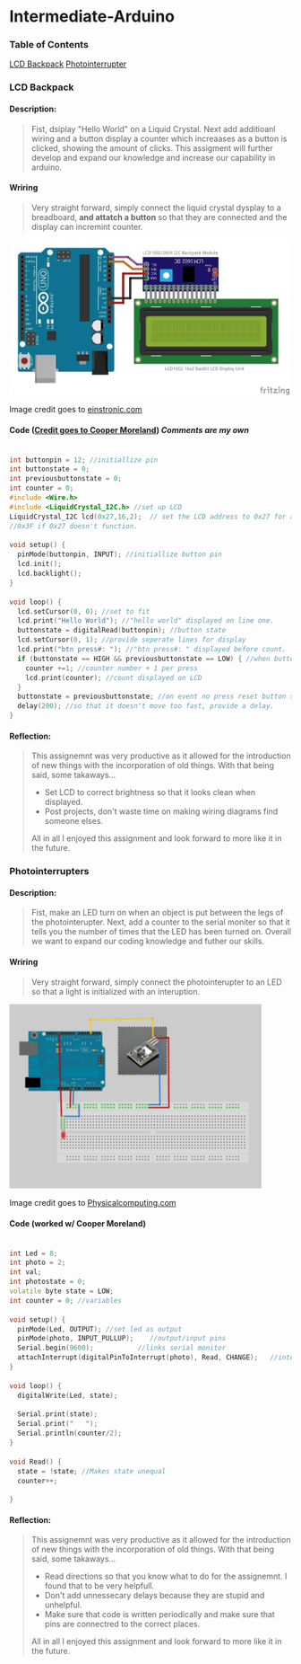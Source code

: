 # Intermediate-Arduino
### Table of Contents
[LCD Backpack](https://github.com/dcaffer07/Intermediate-Arduino/blob/main/README.md#intermediate-arduino)
[Photointerrupter](https://github.com/dcaffer07/Intermediate-Arduino/blob/main/README.md#photointerrupters)



### LCD Backpack
#### Description:
> Fist, dsiplay "Hello World" on a Liquid Crystal.  Next add additioanl wiring and a button display a counter which increaases as a button is clicked, showing the amount of clicks.  This assigment will further develop and expand our knowledge and increase our capability in arduino.
#### Wriring 
> Very straight forward, simply connect the liquid crystal dysplay to a breadboard, **and attatch a button** so that they are connected and the display can incremint counter.
<img src="https://github.com/dcaffer07/Intermediate-Arduino/blob/main/media/How-to-use-Arduino-with-LCD1602-I2C-display-module.jpg?raw=true" alt="wiring2" style="width:500px;">

Image credit goes to [einstronic.com](https://einstronic.com/how-to-use-backlit-lcd-display-with-arduino-and-i2c-backpack-module/)

#### Code ([Credit goes to Cooper Moreland](https://sites.google.com/charlottesvilleschools.org/coopermoreland/intermediate-arduino/lcd-backpack-2)) *Comments are my own*

```C++
 
int buttonpin = 12; //initiallize pin
int buttonstate = 0;
int previousbuttonstate = 0;
int counter = 0; 
#include <Wire.h>
#include <LiquidCrystal_I2C.h> //set up LCD
LiquidCrystal_I2C lcd(0x27,16,2);  // set the LCD address to 0x27 for a 16 chars and 2 line display.  
//0x3F if 0x27 doesn't function.

void setup() {
  pinMode(buttonpin, INPUT); //initiallize button pin
  lcd.init();
  lcd.backlight();
}

void loop() {
  lcd.setCursor(0, 0); //set to fit
  lcd.print("Hello World"); //"hello world" displayed on line one.
  buttonstate = digitalRead(buttonpin); //button state
  lcd.setCursor(0, 1); //provide seperate lines for display 
  lcd.print("btn press#: "); //"btn press#: " displayed before count.
  if (buttonstate == HIGH && previousbuttonstate == LOW) { //when button pressed
    counter +=1; //counter number + 1 per press
    lcd.print(counter); //count displayed on LCD
  } 
  buttonstate = previousbuttonstate; //on event no press reset button state
  delay(200); //so that it doesn't move too fast, provide a delay.
}
```
#### Reflection:
> This assignemnt was very productive as it allowed for the introduction of new things with the incorporation of old things.  With that being said, some takaways...
> - Set LCD to correct brightness so that it looks clean when displayed.
> - Post projects, don't waste time on making wiring diagrams find someone elses.
> 
> All in all I enjoyed this assignment and look forward to more like it in the future.


### Photointerrupters
#### Description:
> Fist, make an LED turn on when an object is put between the legs of the photointerupter.  Next, add a counter to the serial moniter so that it tells you the number of times that the LED has been turned on.  Overall we want to expand our coding knowledge and futher our skills.
#### Wriring 
> Very straight forward, simply connect the photointerupter to an LED so that a light is initialized with an interuption.
<img src="https://github.com/dcaffer07/Intermediate-Arduino/blob/main/media/Screenshot%20(19).png" alt="wiring2" style="width:450px;">

Image credit goes to [Physicalcomputing.com](https://uwearduino.wordpress.com/2018/02/13/photo-interrupt-sensor-module-week-1/)

#### Code (worked w/ Cooper Moreland)

```C++
 
int Led = 8;
int photo = 2;
int val;
int photostate = 0;
volatile byte state = LOW;
int counter = 0; //variables

void setup() {
  pinMode(Led, OUTPUT); //set led as output
  pinMode(photo, INPUT_PULLUP);    //output/input pins
  Serial.begin(9600);           //links serial monitor
  attachInterrupt(digitalPinToInterrupt(photo), Read, CHANGE);   //interrupts photo pin, makes state unequal which turns LED on
}

void loop() {
  digitalWrite(Led, state);

  Serial.print(state);
  Serial.print("   ");
  Serial.println(counter/2);
}

void Read() {
  state = !state; //Makes state unequal
  counter++;

}
```
#### Reflection:
> This assignemnt was very productive as it allowed for the introduction of new things with the incorporation of old things.  With that being said, some takaways...
> - Read directions so that you know what to do for the assignemnt.  I found that to be very helpfull.
> - Don't add unnessecary delays because they are stupid and unhelpful.
> - Make sure that code is written periodically and make sure that pins are connectred to the correct places.
> 
> All in all I enjoyed this assignment and look forward to more like it in the future.
